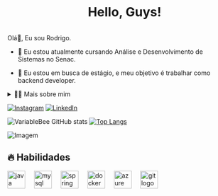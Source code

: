 <div id="user-content-toc">
  <ul align="center">
    <summary><h1 style="display: inline-block">Hello, Guys!</h1></summary>
</div>

<!-- Presentation -->
<p>
  Olá👋, Eu sou Rodrigo.

  - 🌱 Eu estou atualmente cursando Análise e Desenvolvimento de Sistemas no Senac.

  - 🔭 Eu estou em busca de estágio, e meu objetivo é trabalhar como backend developer.
    </p>

<!-- Dropdown -->
<details>
  <summary>👨‍💻 Mais sobre mim</summary>

  - 💬 Eu tenho 19 anos e estou iniciando na área da programação. Possuo o conhecimentos sólidos em Java, JavaOOP, MySql e inglês avançado.
 
</details>

<!-- Links -->

[![Instagram](https://img.shields.io/badge/Instagram-E4405F?style=for-the-badge&logo=instagram&logoColor=white)](https://www.instagram.com/rodrigo_liml/)
[![LinkedIn](https://img.shields.io/badge/LinkedIn-0077B5?style=for-the-badge&logo=linkedin&logoColor=white)](https://www.linkedin.com/in/rodrigopereiralima2005/)


<!-- GithubStats -->
![VariableBee GitHub stats](https://github-readme-stats.vercel.app/api?username=rodrigopereir4&show_icons=true&theme=gotham)
[![Top Langs](https://github-readme-stats.vercel.app/api/top-langs/?username=rodrigopereir4&show_icons=true&theme=gotham)](https://github.com/anuraghazra/github-readme-stats)

<!-- GIF -->
<p align="left">
  <img align="center" src="https://github.com/VariableBee/VariableBee/assets/77739311/4e9f41af-6b57-49a7-b15a-74322e96b4d7" alt="Imagem">
</p>

## 🔥 Habilidades
<!-- Skills: Programming Languages -->
 <div align="left">
  <img src="https://cdn.jsdelivr.net/gh/devicons/devicon/icons/java/java-original.svg" height="40" alt="java logo" />
  <img width="12" />
  <img src="https://cdn.jsdelivr.net/gh/devicons/devicon/icons/mysql/mysql-original.svg" height="40" alt="mysql logo" />
  <img width="12" />
  <img src="https://cdn.jsdelivr.net/gh/devicons/devicon/icons/spring/spring-original.svg" height="40" alt="spring logo" />
  <img width="12" />
  <img src="https://cdn.jsdelivr.net/gh/devicons/devicon/icons/docker/docker-original.svg" height="40" alt="docker logo" />
  <img width="12" />
  <img src="https://cdn.jsdelivr.net/gh/devicons/devicon/icons/azure/azure-original.svg" height="40" alt="azure logo" />
  <img width="12" />
  <img src="https://cdn.jsdelivr.net/gh/devicons/devicon/icons/git/git-original.svg" height="40" alt="git logo" />
</div>


  


